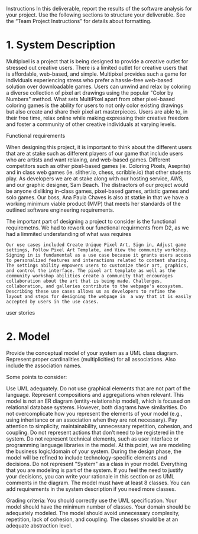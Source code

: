 Instructions
In this deliverable, report the results of the software analysis for your project. Use the following sections to structure your deliverable. See the “Team Project Instructions” for details about formatting. 

# 1. System Description
Multipixel is a project that is being designed to provide a creative outlet for stressed out creative users. 
There is a limited outlet for creative users that is affordable, web-based, and simple. Multipixel provides 
such a game for individuals experiencing stress who prefer a hassle-free web-based
solution over downloadable games. Users can unwind and relax by coloring a diverse collection
of pixel art drawings using the popular "Color by Numbers" method. What sets
MultiPixel apart from other pixel-based coloring games is the ability for users to
not only color existing drawings but also create and share their pixel art
masterpieces. Users are able to, in their free time, relax online while making expressing their creative
freedom and foster a community of other creative individuals at varying levels. 

Functional requirements

When designing this project, it is important to think about the different users that are at stake such
as different players of our game that include users who are artists and want relaxing, 
and web-based games. Different competitors such as other pixel-based games (ie. Coloring Pixels, Aseprite) 
and in class web games (ie. slither.io, chess, scribble.io) that other students play. As developers 
we are at stake along with our hosting service, AWS, and our graphic designer, Sam Beach. The distractors
of our project would be anyone disliking in-class games, pixel-based games, artistic games and solo games.
Our boss, Ana Paula Chaves is also at statke in that we have a working minimum viable product (MVP) that
meets her standards of the outlined software engineering requirements. 

The important part of designing a project to consider is the functional requiremetns. We had to rework our functional
requirments from D2, as we had a limmited understanding of what was requires

	Our use cases included Create Unique Pixel Art, Sign in, Adjust game settings, Follow Pixel Art Template, and View the community workshop. Signing in is fundamental as a use case because it grants users access to personalized features and interactions related to content sharing. The settings ability empowers users to customize their art, graphics, and control the interface. The pixel art template as well as the community workshop abilities create a community that encourages collaboration about the art that is being made. Challenges, collaboration, and galleries contribute to the webpage's ecosystem. Describing these use cases allows us as developers to refine the layout and steps for designing the webpage in  a way that it is easily accepted by users in the use cases.

user stories




# 2. Model
Provide the conceptual model of your system as a UML class diagram. Represent proper cardinalities (multiplicities) for all associations. Also include the association names. 

 Some points to consider:

Use UML adequately. Do not use graphical elements that are not part of the language. Represent compositions and aggregations when relevant. 
This model is not an ER diagram (entity-relationship model), which is focused on relational database systems. However, both diagrams have similarities. 
Do not overcomplicate how you represent the elements of your model (e.g., using inheritance or an association when they are not necessary). Pay attention to simplicity, maintainability, unnecessary repetition, cohesion, and coupling.
Do not represent actions that don’t need to be registered in the system. 
Do not represent technical elements, such as user interface or programming language libraries in the model. At this point, we are modeling the business logic/domain of your system. During the design phase, the model will be refined to include technology-specific elements and decisions. 
Do not represent "System" as a class in your model. Everything that you are modeling is part of the system.
If you feel the need to justify your decisions, you can write your rationale in this section or as UML comments in the diagram.
The model must have at least 8 classes. You can add requirements in the system description if you need more classes. 

Grading criteria: You should correctly use the UML specification. Your model should have the minimum number of classes. Your domain should be adequately modeled. The model should avoid unnecessary complexity, repetition, lack of cohesion, and coupling. The classes should be at an adequate abstraction level.

 
